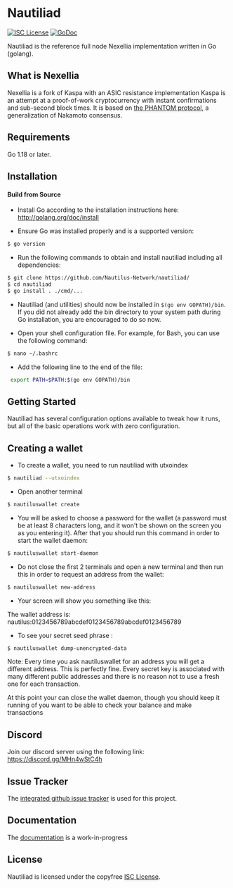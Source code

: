 Nautiliad
========

[![ISC License](http://img.shields.io/badge/license-ISC-blue.svg)](https://choosealicense.com/licenses/isc/)
[![GoDoc](https://img.shields.io/badge/godoc-reference-blue.svg)](http://godoc.org/github.com/Nautilus-Network/nautiliad/)

Nautiliad is the reference full node Nexellia implementation written in Go (golang).

## What is Nexellia

Nexellia is a fork of Kaspa with an ASIC resistance implementation
Kaspa is an attempt at a proof-of-work cryptocurrency with instant confirmations and sub-second block times. It is based on [the PHANTOM protocol](https://eprint.iacr.org/2018/104.pdf), a generalization of Nakamoto consensus.

## Requirements

Go 1.18 or later.

## Installation

#### Build from Source

- Install Go according to the installation instructions here:
  http://golang.org/doc/install

- Ensure Go was installed properly and is a supported version:

```bash
$ go version
```

- Run the following commands to obtain and install nautiliad including all dependencies:

```bash
$ git clone https://github.com/Nautilus-Network/nautiliad/
$ cd nautiliad
$ go install . ./cmd/...
```

- Nautiliad (and utilities) should now be installed in `$(go env GOPATH)/bin`. If you did
  not already add the bin directory to your system path during Go installation,
  you are encouraged to do so now.
  
- Open your shell configuration file. For example, for Bash, you can use the following command:
  
```bash
$ nano ~/.bashrc
```
- Add the following line to the end of the file:

```bash
 export PATH=$PATH:$(go env GOPATH)/bin
```

## Getting Started

Nautiliad has several configuration options available to tweak how it runs, but all
of the basic operations work with zero configuration.

## Creating a wallet

- To create a wallet, you need to run nautiliad with utxoindex

```bash
$ nautiliad --utxoindex
```
- Open another terminal

```bash
$ nautiluswallet create
```

- You will be asked to choose a password for the wallet (a password must be at least 8 characters long, and it won't be shown on the screen you as you entering it). After that you should run this command in order to start the wallet daemon:

```bash
$ nautiluswallet start-daemon
```
- Do not close the first 2 terminals and open a new terminal and then run this in order to request an address from the wallet:

```bash
$ nautiluswallet new-address
```

- Your screen will show you something like this:

The wallet address is:
nautilus:0123456789abcdef0123456789abcdef0123456789

- To see your secret seed phrase :

```bash
$ nautiluswallet dump-unencrypted-data
```

Note: Every time you ask nautiluswallet for an address you will get a different address. This is perfectly fine. Every secret key is associated with many different public addresses and there is no reason not to use a fresh one for each transaction.

At this point your can close the wallet daemon, though you should keep it running of you want to be able to check your balance and make transactions


## Discord
Join our discord server using the following link: https://discord.gg/MHn4wStC4h

## Issue Tracker

The [integrated github issue tracker](https://github.com/Nautilus-Network/nautiliad/issues)
is used for this project.


## Documentation

The [documentation](https://github.com/Nautilus-Network/docs) is a work-in-progress

## License

Nautiliad is licensed under the copyfree [ISC License](https://choosealicense.com/licenses/isc/).
